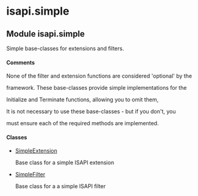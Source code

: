 # isapi.simple

## Module isapi\.simple



Simple base-classes for extensions and filters\.

#### Comments


None of the filter and extension functions are considered 'optional' by the 

framework\.  These base-classes provide simple implementations for the 

Initialize and Terminate functions, allowing you to omit them,


It is not necessary to use these base-classes - but if you don't, you 

must ensure each of the required methods are implemented\.

#### Classes


  - [SimpleExtension](#isapi.simple.simpleextension)

    Base class for a simple ISAPI extension&nbsp;

  - [SimpleFilter](#isapi.simple.simplefilter)

    Base class for a a simple ISAPI filter&nbsp;